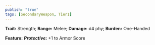 ```yaml
---
publish: "true"
tags: [SecondaryWeapon, Tier1]
---
```

**Trait:** Strength; **Range:** Melee; **Damage:** d4 phy; **Burden:** One-Handed

**Feature:** ***Protective:*** +1 to Armor Score
